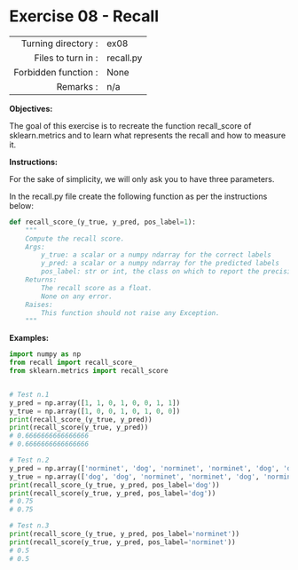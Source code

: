  # Exercise 08 - Recall

|                         |                         |
| -----------------------:| ----------------------- |
|   Turning directory :   |  ex08                   |
|   Files to turn in :    |  recall.py              |
|   Forbidden function :  |  None                   |
|   Remarks :             |  n/a                    |

**Objectives:**

The goal of this exercise is to recreate the function recall_score of sklearn.metrics and to learn what represents
the recall and how to measure it.

**Instructions:**

For the sake of simplicity, we will only ask you to have three parameters.

In the recall.py file create the following function as per the instructions below:
```python
def recall_score_(y_true, y_pred, pos_label=1):
    """
    Compute the recall score.
    Args:
        y_true: a scalar or a numpy ndarray for the correct labels
        y_pred: a scalar or a numpy ndarray for the predicted labels
        pos_label: str or int, the class on which to report the precision_score (default=1)
    Returns: 
        The recall score as a float.
        None on any error.
    Raises:
        This function should not raise any Exception.
    """
```

**Examples:**
```python
import numpy as np
from recall import recall_score_
from sklearn.metrics import recall_score 


# Test n.1
y_pred = np.array([1, 1, 0, 1, 0, 0, 1, 1])
y_true = np.array([1, 0, 0, 1, 0, 1, 0, 0])
print(recall_score_(y_true, y_pred))
print(recall_score(y_true, y_pred))
# 0.6666666666666666
# 0.6666666666666666

# Test n.2
y_pred = np.array(['norminet', 'dog', 'norminet', 'norminet', 'dog', 'dog', 'dog', 'dog'])
y_true = np.array(['dog', 'dog', 'norminet', 'norminet', 'dog', 'norminet', 'dog', 'norminet'])
print(recall_score_(y_true, y_pred, pos_label='dog'))
print(recall_score(y_true, y_pred, pos_label='dog'))
# 0.75
# 0.75

# Test n.3
print(recall_score_(y_true, y_pred, pos_label='norminet'))
print(recall_score(y_true, y_pred, pos_label='norminet'))
# 0.5
# 0.5
```
